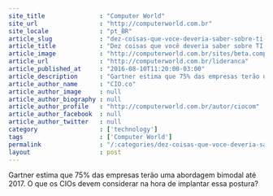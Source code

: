 ```yaml
---
site_title               : "Computer World"
site_url                 : "http://computerworld.com.br"
site_locale              : "pt_BR"
article_slug             : "dez-coisas-que-voce-deveria-saber-sobre-ti-bimodal"
article_title            : "Dez coisas que você deveria saber sobre TI bimodal"
article_image            : "http://computerworld.com.br/sites/beta.computerworld.com.br/files/news_articles/arrows-167536_1280.jpg"
article_url              : "http://computerworld.com.br/lideranca"
article_published_at     : "2016-08-10T11:20:00-03:00"
article_description      : "Gartner estima que 75% das empresas terão uma abordagem bimodal até 2017. O que os CIOs devem considerar na hora de implantar essa postura?"
article_author_name      : "CIO.co"
article_author_image     : null
article_author_biography : null
article_author_profile   : "http://computerworld.com.br/autor/ciocom"
article_author_facebook  : null
article_author_twitter   : null
category                 : ['technology']
tags                     : ['Computer World']
permalink                : "/:categories/dez-coisas-que-voce-deveria-saber-sobre-ti-bimodal/"
layout                   : post
---
```


Gartner estima que 75% das empresas terão uma abordagem bimodal até 2017. O que os CIOs devem considerar na hora de implantar essa postura?
